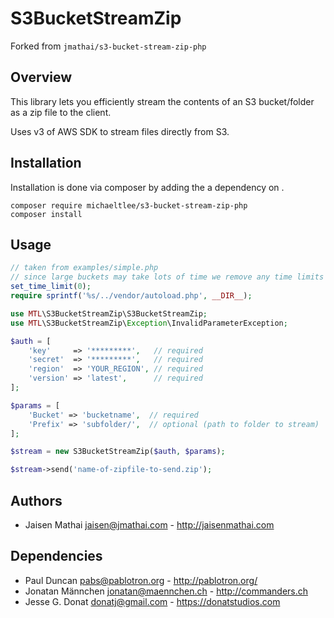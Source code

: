 # S3BucketStreamZip

Forked from `jmathai/s3-bucket-stream-zip-php`

## Overview
This library lets you efficiently stream the contents of an S3 bucket/folder as a zip file to the client.

Uses v3 of AWS SDK to stream files directly from S3.

## Installation
Installation is done via composer by adding the a dependency on .

```
composer require michaeltlee/s3-bucket-stream-zip-php
composer install
```

## Usage
```php
// taken from examples/simple.php
// since large buckets may take lots of time we remove any time limits
set_time_limit(0);
require sprintf('%s/../vendor/autoload.php', __DIR__);

use MTL\S3BucketStreamZip\S3BucketStreamZip;
use MTL\S3BucketStreamZip\Exception\InvalidParameterException;

$auth = [
    'key'     => '*********',   // required
    'secret'  => '*********',   // required
    'region'  => 'YOUR_REGION', // required
    'version' => 'latest',      // required
];

$params = [
    'Bucket' => 'bucketname',  // required
    'Prefix' => 'subfolder/',  // optional (path to folder to stream)
];

$stream = new S3BucketStreamZip($auth, $params);

$stream->send('name-of-zipfile-to-send.zip');

```

## Authors
* Jaisen Mathai <jaisen@jmathai.com> - http://jaisenmathai.com

## Dependencies
* Paul Duncan <pabs@pablotron.org> - http://pablotron.org/
* Jonatan Männchen <jonatan@maennchen.ch> - http://commanders.ch
* Jesse G. Donat <donatj@gmail.com> - https://donatstudios.com
